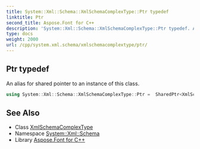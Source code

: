 ```yaml
---
title: System::Xml::Schema::XmlSchemaComplexType::Ptr typedef
linktitle: Ptr
second_title: Aspose.Font for C++
description: 'System::Xml::Schema::XmlSchemaComplexType::Ptr typedef. An alias for shared pointer to an instance of this class in C++.'
type: docs
weight: 2000
url: /cpp/system.xml.schema/xmlschemacomplextype/ptr/
---
```

## Ptr typedef


An alias for shared pointer to an instance of this class.

```cpp
using System::Xml::Schema::XmlSchemaComplexType::Ptr =  SharedPtr<XmlSchemaComplexType>
```

## See Also

* Class [XmlSchemaComplexType](../)
* Namespace [System::Xml::Schema](../../)
* Library [Aspose.Font for C++](../../../)
